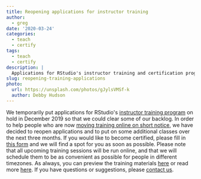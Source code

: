 ```yaml
---
title: Reopening applications for instructor training
author:
  - greg
date: '2020-03-24'
categories:
  - teach
  - certify
tags:
  - teach
  - certify
description: |
  Applications for RStudio's instructor training and certification program have reopened.
slug: reopening-training-applications
photo:
  url: https://unsplash.com/photos/gJylsVMSf-k
  author: Debby Hudson
---
```


We temporarily put applications for RStudio's [instructor training program][training] on hold in December 2019
so that we could clear some of our backlog.
In order to help people who are now [moving training online on short notice][webinar],
we have decided to reopen applications
and to put on some additional classes over the next three months.
If you would like to become certified,
please fill in [this form][form] and we will find a spot for you as soon as possible.
Please note that all upcoming training sessions will be run online,
and that we will schedule them to be as convenient as possible
for people in different timezones.
As always,
you can preview the training materials [here][slides]
or read more [here][t3].
If you have questions or suggestions,
please [contact us][email].

[email]: mailto:traininginstructor@rstudio.com
[form]: https://forms.gle/kRucY2joTiPYWmPr8
[slides]: https://drive.google.com/drive/folders/13ohFt3D0EJ5PDbMaWTxnHH-hwA7G0IvY
[t3]: http://teachtogether.tech
[training]: https://education.rstudio.com/trainers/
[webinar]: https://education.rstudio.com/blog/2020/03/online-teaching-qa/
